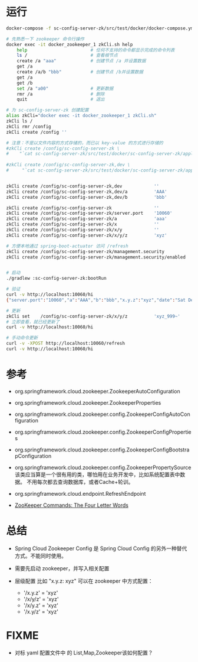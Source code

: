 
# 运行

```bash
docker-compose -f sc-config-server-zk/src/test/docker/docker-compose.yml up

# 先熟悉一下 zookeeper 命令行操作
docker exec -it docker_zookeeper_1 zkCli.sh help
    help                        # 任何不支持的命令都显示完成的命令列表
    ls /                        # 查看根节点
    create /a "aaa"             # 创建节点 /a 并设置数据
    get /a
    create /a/b "bbb"           # 创建节点 /b并设置数据
    get /a
    get /b
    set /a "a00"                # 更新数据
    rmr /a                      # 删除
    quit                        # 退出

# 为 sc-config-server-zk 创建配置
alias zkCli="docker exec -it docker_zookeeper_1 zkCli.sh"
zkCli ls /
zkCli rmr /config
zkCli create /config ''

# 注意：不是以文件内容的方式存储的，而已以 key-value 的方式进行存储的
#zkCli create /config/sc-config-server-zk \
#    "`cat sc-config-server-zk/src/test/docker/sc-config-server-zk/application.yml`"
    
#zkCli create /config/sc-config-server-zk,dev \
#     "`cat sc-config-server-zk/src/test/docker/sc-config-server-zk/application-dev.yml`"


zkCli create /config/sc-config-server-zk,dev            ''
zkCli create /config/sc-config-server-zk,dev/a          'AAA'
zkCli create /config/sc-config-server-zk,dev/b          'bbb'

zkCli create /config/sc-config-server-zk                ''
zkCli create /config/sc-config-server-zk/server.port    '10060'
zkCli create /config/sc-config-server-zk/a              'aaa'
zkCli create /config/sc-config-server-zk/x              ''
zkCli create /config/sc-config-server-zk/x/y            ''
zkCli create /config/sc-config-server-zk/x/y/z          'xyz'

# 方便本地通过 spring-boot-actuator 访问 /refresh 
zkCli create /config/sc-config-server-zk/management.security            ''
zkCli create /config/sc-config-server-zk/management.security/enabled    'false'


# 启动
./gradlew :sc-config-server-zk:bootRun

# 验证
curl -v http://localhost:10060/hi
{"server.port":"10060","a":"AAA","b":"bbb","x.y.z":"xyz","date":"Sat Dec 02 15:46:55 CST 2017"}

# 更新
zkCli set    /config/sc-config-server-zk/x/y/z          'xyz_999~'
# 立即查看，就已经更新了
curl -v http://localhost:10060/hi

# 手动命令更新
curl -v -XPOST http://localhost:10060/refresh
curl -v http://localhost:10060/hi
```



# 参考
- org.springframework.cloud.zookeeper.ZookeeperAutoConfiguration
- org.springframework.cloud.zookeeper.ZookeeperProperties
- org.springframework.cloud.zookeeper.config.ZookeeperConfigAutoConfiguration
- org.springframework.cloud.zookeeper.config.ZookeeperConfigProperties
- org.springframework.cloud.zookeeper.config.ZookeeperConfigBootstrapConfiguration
- org.springframework.cloud.zookeeper.config.ZookeeperPropertySource
    该类应当算是一个很有用的类，哪怕用在业务开发中，比如系统配置表中数据。
    不用每次都去查询数据库，或者Cache+轮训。

- org.springframework.cloud.endpoint.RefreshEndpoint
- [ZooKeeper Commands: The Four Letter Words](http://zookeeper.apache.org/doc/r3.3.1/zookeeperAdmin.html#sc_zkCommands)

# 总结

- Spring Cloud Zookeeper Config 是 Spring Cloud Config 的另外一种替代方式。不能同时使用。
- 需要先启动 zookeeper，并写入相关配置
- 层级配置 比如 "x.y.z: xyz" 可以在 zookeeper 中方式配置：

    - '/x.y.z' = 'xyz'
    - '/x/y/z' = 'xyz'
    - '/x/y.z' = 'xyz'
    - '/x.y/z' = 'xyz'

# FIXME
- 对标 yaml 配置文件中 的 List,Map,Zookeeper该如何配置？

